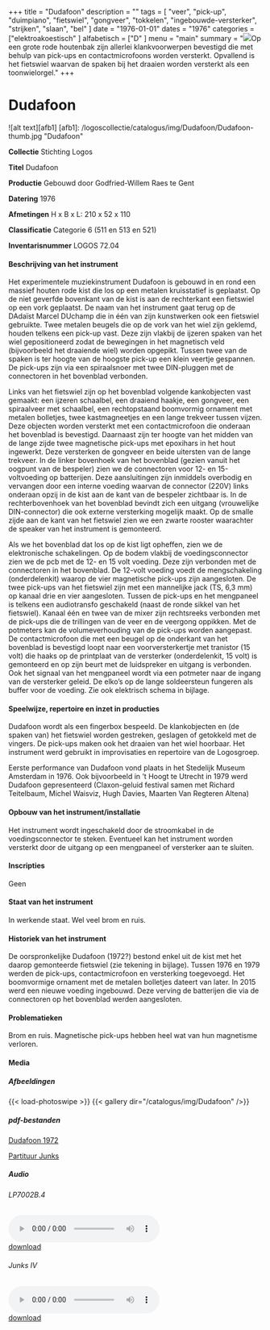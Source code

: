 ﻿+++
title = "Dudafoon"
description = ""
tags = [ "veer", "pick-up", "duimpiano", "fietswiel", "gongveer", "tokkelen",
"ingebouwde-versterker", "strijken", "slaan", "bel"
]
date = "1976-01-01"
dates = "1976"
categories = ["elektroakoestisch"
]
alfabetisch = ["D"
]
menu = "main"
summary = "<a href='/logoscollectie/catalogus/1976/dudafoon'><img src='/logoscollectie/catalogus/img/Dudafoon/Dudafoon-thumb.jpg'></a>Op een grote rode houtenbak zijn allerlei klankvoorwerpen bevestigd die met behulp van pick-ups en contactmicrofoons worden versterkt. Opvallend is het fietswiel waarvan de spaken bij het draaien worden versterkt als een toonwielorgel."
+++

# Dudafoon

![alt text][afb1]
[afb1]: /logoscollectie/catalogus/img/Dudafoon/Dudafoon-thumb.jpg "Dudafoon"

**Collectie**
Stichting Logos

**Titel**
Dudafoon

**Productie**
Gebouwd door Godfried-Willem Raes te Gent

**Datering**
1976

**Afmetingen**
H x B x L: 210 x 52 x 110

**Classificatie**
Categorie 6 (511 en 513 en 521)

**Inventarisnummer**
LOGOS 72.04

#### Beschrijving van het instrument
Het experimentele muziekinstrument Dudafoon is gebouwd in en rond een massief houten rode kist die los op een metalen kruisstatief is geplaatst. Op de niet geverfde bovenkant van de kist is aan de rechterkant een fietswiel op een vork geplaatst. De naam van het instrument gaat terug op de DAdaïst Marcel DUchamp die in één van zijn kunstwerken ook een fietswiel gebruikte. Twee metalen beugels die op de vork van het wiel zijn geklemd, houden telkens een pick-up vast. Deze zijn vlakbij de ijzeren spaken van het wiel gepositioneerd zodat de bewegingen in het magnetisch veld (bijvoorbeeld het draaiende wiel) worden opgepikt. Tussen twee van de spaken is ter hoogte van de hoogste pick-up een klein veertje gespannen. De pick-ups zijn via een spiraalsnoer met twee DIN-pluggen met de connectoren in het bovenblad verbonden. 

Links van het fietswiel zijn op het bovenblad volgende kankobjecten vast gemaakt: een ijzeren schaalbel, een draaiend haakje, een gongveer, een spiraalveer met schaalbel, een rechtopstaand boomvormig ornament met metalen bolletjes, twee kastmagneetjes en een lange trekveer tussen vijzen. Deze objecten worden versterkt met een contactmicrofoon die onderaan het bovenblad is bevestigd. Daarnaast zijn ter hoogte van het midden van de lange zijde twee magnetische pick-ups met epoxihars in het hout ingewerkt. Deze versterken de gongveer en beide uitersten van de lange trekveer. In de linker bovenhoek van het bovenblad (gezien vanuit het oogpunt van de bespeler) zien we de connectoren voor 12- en 15-voltvoeding op batterijen. Deze aansluitingen zijn inmiddels overbodig en vervangen door een interne voeding waarvan de connector (220V) links onderaan opzij in de kist aan de kant van de bespeler zichtbaar is. In de rechterbovenhoek van het bovenblad bevindt zich een uitgang (vrouwelijke DIN-connector) die ook externe versterking mogelijk maakt. Op de smalle zijde aan de kant van het fietswiel zien we een zwarte rooster waarachter de speaker van het instrument is gemonteerd.

Als we het bovenblad dat los op de kist ligt opheffen, zien we de elektronische schakelingen. Op de bodem vlakbij de voedingsconnector zien we de pcb met de 12- en 15 volt voeding. Deze zijn verbonden met de connectoren in het bovenblad. De 12-volt voeding voedt de mengschakeling (onderdelenkit) waarop de vier magnetische pick-ups zijn aangesloten. De twee pick-ups van het fietswiel zijn met een mannelijke jack (TS, 6,3 mm) op kanaal drie en vier aangesloten. Tussen de pick-ups en het mengpaneel is telkens een audiotransfo geschakeld (naast de ronde sikkel van het fietswiel). Kanaal één en twee van de mixer zijn rechtsreeks verbonden met de pick-ups die de trillingen van de veer en de veergong oppikken. Met de potmeters kan de volumeverhouding van de pick-ups worden aangepast. De contactmicrofoon die met een beugel op de onderkant van het bovenblad is bevestigd loopt naar een voorversterkertje met tranistor (15 volt) die haaks op de printplaat van de versterker (onderdelenkit, 15 volt) is gemonteerd en op zijn beurt met de luidspreker en uitgang is verbonden. Ook het signaal van het mengpaneel wordt via een potmeter naar de ingang van de versterker geleid. De elko’s op de lange soldeersteun fungeren als buffer voor de voeding. Zie ook elektrisch schema in bijlage.


#### Speelwijze, repertoire en inzet in producties
Dudafoon wordt als een fingerbox bespeeld. De klankobjecten en (de spaken van) het fietswiel worden gestreken, geslagen of getokkeld met de vingers. De pick-ups maken ook het draaien van het wiel hoorbaar. Het instrument werd gebruikt in improvisaties en repertoire van de Logosgroep.   

Eerste performance van Dudafoon vond plaats in het Stedelijk Museum Amsterdam in 1976. Ook bijvoorbeeld in ’t Hoogt te Utrecht in 1979 werd Dudafoon gepresenteerd (Claxon-geluid festival samen met Richard Teitelbaum, Michel Waisviz, Hugh Davies, Maarten Van Regteren Altena)


#### Opbouw van het instrument/installatie
Het instrument wordt ingeschakeld door de stroomkabel in de voedingsconnector te steken. Eventueel kan het instrument worden versterkt door de uitgang op een mengpaneel of versterker aan te sluiten. 

#### Inscripties
Geen

#### Staat van het instrument
In werkende staat. Wel veel brom en ruis.

#### Historiek van het instrument
De oorspronkelijke Dudafoon (1972?) bestond enkel uit de kist met het daarop gemonteerde fietswiel (zie tekening in bijlage). Tussen 1976 en 1979 werden de pick-ups, contactmicrofoon en versterking toegevoegd. Het boomvormige ornament met de metalen bolletjes dateert van later. In 2015 werd een nieuwe voeding ingebouwd. Deze verving de batterijen die via de connectoren op het bovenblad werden aangesloten.  

#### Problematieken
Brom en ruis. Magnetische pick-ups hebben heel wat van hun magnetisme verloren.

#### Media
##### Afbeeldingen
{{< load-photoswipe >}}
{{< gallery dir="/catalogus/img/Dudafoon" />}}

##### pdf-bestanden
[Dudafoon 1972](/logoscollectie/catalogus/pdf/Dudafoon/Dudafoon1972.pdf)

[Partituur Junks](/logoscollectie/catalogus/pdf/Dudafoon/Partituur%20junks.pdf)


##### Audio
###### LP7002B.4
<audio controls>
<source src="/logoscollectie/catalogus/audio/Dudafoon/Dudafoon_LP7002B.4.wav" type="audio/wav">
<source src="/logoscollectie/catalogus/audio/Dudafoon/Dudafoon_LP7002B.4.wav" type="audio/x-wav">
</audio><br>
<a href="/logoscollectie/catalogus/audio/Dudafoon/Dudafoon_LP7002B.4.wav"><i class="fa fa-download" aria-hidden="true"></i>
download</a>


###### Junks IV
<audio controls>
<source src="/logoscollectie/catalogus/audio/Dudafoon/Junks_IV_CR3.2.wav" type="audio/wav">
<source src="/logoscollectie/catalogus/audio/Dudafoon/Junks_IV_CR3.2.wav" type="audio/x-wav">
</audio><br>
<a href="/logoscollectie/catalogus/audio/Dudafoon/Junks_IV_CR3.2.wav"><i class="fa fa-download" aria-hidden="true"></i>
download</a>
